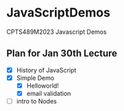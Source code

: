 # JavaScriptDemos
CPTS489M2023 Javascript Demos

## Plan for Jan 30th Lecture
- [x] History of JavaScript
- [x] Simple Demo
    - [x] Helloworld!
    - [x] email validation
- [ ] intro to Nodes
